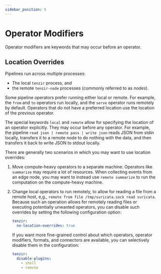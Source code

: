 ```yaml
---
sidebar_position: 5
---
```


# Operator Modifiers

Operator modifiers are keywords that may occur before an operator.

## Location Overrides

Pipelines run across multiple processes:

- The local `tenzir` process, and
- the remote `tenzir-node` processes (commonly referred to as *nodes*).

Some pipeline operators prefer running either local or remote. For example, the
`from` and `to` operators run locally, and the `serve` operator runs remotely by
default. Operators that do not have a preferred location use the location of the
previous operator.

The special keywords `local` and `remote` allow for specifying the location of
an operator explicitly. They may occur before any operator. For example, the
pipeline `read json | remote pass | write json` reads JSON from stdin locally,
transfers it to a remote node to do nothing with the data, and
then transfers it back to write JSON to stdout locally.

There are generally two scenarios in which you may want to use location
overrides:

1. Move compute-heavy operators to a separate machine: Operators like
   `summarize` may require a lot of resources. When collecting events from an
   edge node, you may want to instead use `remote summarize` to run the
   computation on the compute-heavy machine.

2. Change local operators to run remotely, to allow for reading a file from a
   remote host, e,g., `remote from file /tmp/suricata.sock read suricata`.
   Because such an operation allows for remotely reading files or executing
   potentially unwanted operators, you can disable such overrides by setting the
   following configuration option:

   ```yaml {0} title="tenzir.yaml"
   tenzir:
     no-location-overrides: true
   ```

   If you want more fine-grained control about which operators, operator
   modifiers, formats, and connectors are available, you can selectively disable
   them in the configuration:

   ```yaml {0} title="tenzir.yaml"
   tenzir:
     disable-plugins:
       - shell
       - remote
   ```
